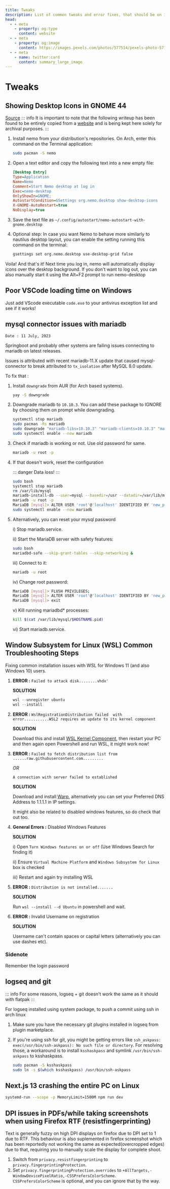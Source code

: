 ```yaml
---
title: Tweaks 
description: List of common tweaks and error fixes, that should be on internet dot com
head:
  - - meta
    - property: og:type
      content: website
  - - meta
    - property: og:image
      content: https://images.pexels.com/photos/577514/pexels-photo-577514.jpeg?cs=srgb&dl=light-light-bulb-idea-577514.jpg&fm=jpg
  - - meta
    - name: twitter:card
      content: summary_large_image
---
```

# Tweaks

## Showing Desktop Icons in GNOME 44

[Source](https://gitlab.gnome.org/GNOME/nautilus/-/issues/158#alternative-solution)
::: info
It is important to note that the following writeup has been found to be entirely copied from a [website](https://gitlab.gnome.org/GNOME/nautilus/-/issues/158#alternative-solution) and is being kept here solely for archival purposes.
:::

1. Install nemo from your distribution's repositories. On Arch, enter this command on the Terminal application:
    ``` bash
    sudo pacman -S nemo
    ```

2. Open a text editor and copy the following text into a new empty file:
    ``` ini
    [Desktop Entry]
    Type=Application
    Name=Nemo
    Comment=Start Nemo desktop at log in
    Exec=nemo-desktop
    OnlyShowIn=GNOME;
    AutostartCondition=GSettings org.nemo.desktop show-desktop-icons
    X-GNOME-AutoRestart=true
    NoDisplay=true
    ```

3. Save the text file as ```~/.config/autostart/nemo-autostart-with-gnome.desktop```


4. Optional step:
    In case you want Nemo to behave more similarly to nautilus desktop layout, you can enable the setting running this command on the terminal:
    ``` bash
    gsettings set org.nemo.desktop use-desktop-grid false
    ```

Voila!
And that's it!
Next time you log in, nemo will automatically display icons over the desktop background.
If you don't want to log out, you can also manually start it using the Alt+F2 prompt to run nemo-desktop

## Poor VSCode loading time on Windows

Just add VScode executable `code.exe` to your antivirus exception list and see if it works!

## mysql connector issues with mariadb

```Date : 11 July, 2023```

Springboot and probably other systems are failing issues connecting to mariadb on latest releases.

Issues is attributed with recent mariadb-11.X update that caused mysql-connector to break attributed to `tx_isolation` after MySQL 8.0 update.

To fix that : 

1. Install `downgrade` from AUR (for Arch based systems).
    
    ``` bash
    yay -S downgrade
    ```

2. Downgrade mariadb to `10.10.3`. You can add these package to IGNORE by choosing them on prompt while downgrading.

    ``` bash
    systemctl stop mariadb
    sudo pacman -Rs mariadb
    sudo downgrade "mariadb-libs=10.10.3" "mariadb-clients=10.10.3" "mariadb=10.10.3"
    sudo systemctl enable --now mariadb
    ```

3. Check if mariadb is working or not. Use old password for same.
    
    ``` bash
    mariadb -u root -p
    ```

4. If that doesn't work, reset the configuration 

    ::: danger
    Data loss!
    :::

    ``` bash
    sudo bash
    systemctl stop mariadb
    rm /var/lib/mysql
    mariadb-install-db --user=mysql --basedir=/usr --datadir=/var/lib/mysql
    mariadb -u root -p
    MariaDB [mysql]> ALTER USER 'root'@'localhost' IDENTIFIED BY 'new_password'; # new_password is your new sql password
    sudo systemctl enable --now mariadb
    ```

5. Alternatively, you can reset your mysql password

    i) Stop mariadb.service.
    
    ii) Start the MariaDB server with safety features:

    ``` bash
    sudo bash
    mariadbd-safe --skip-grant-tables --skip-networking &
    ```

    iii) Connect to it:

    ``` bash
    mariadb -u root
    ```

    iv) Change root password:

    ``` bash
    MariaDB [mysql]> FLUSH PRIVILEGES;
    MariaDB [mysql]> ALTER USER 'root'@'localhost' IDENTIFIED BY 'new_password';
    MariaDB [mysql]> exit
    ```

    v) Kill running mariadbd* processes:

    ``` bash
    kill $(cat /var/lib/mysql/$HOSTNAME.pid)
    ```

    vi) Start mariadb.service.

## Window Subsystem for Linux (WSL) Common Troubleshooting Steps

Fixing common installation issues with WSL for Windows 11 (and also Windows 10) users.

1. **ERROR :** `Failed to attack disk........vhdx'`

    **SOLUTION**

    ``` powershell
    wsl --unregister ubuntu
    wsl --install
    ```

2. **ERROR :** `WslRegistrationDistribution failed  with error...........WSL2 requires an update to its kernel component`

    **SOLUTION**

    Download this and install [WSL Kernel Component](https://wslstorestorage.blob.core.windows.net/wslblob/wsl_update_x64.msi), then restart your PC and then again open Powershell and run WSL, it might work now!

3. **ERROR :** `Failed to fetch distribution list from ......raw.githubusercontent.com.........`
        
    *OR*

    `A connection with server failed to established`
    
    **SOLUTION** 

    Download and install [Warp](https://cloudflarewarp.com/), alternatively you can set your Preferred DNS Address to 1.1.1.1 in IP settings.

    It might also be related to disabled windows features, so do check that out too.

4. **General Errors :** Disabled Windows Features

    **SOLUTION**

    i)  Open `Turn Windows features on or off` (Use Windows Search for finding it)

    ii) Ensure `Virtual Machine Platform` and `Windows Subsystem for Linux` box is checked

    iii) Restart and again try installing WSL

5. **ERROR :** `Distribution is not installed.......`
    
    **SOLUTION**
    
    Run `wsl --install --d Ubuntu` in powershell and wait.

6. **ERROR :** Invalid Username on registration

    **SOLUTION**

    Username can't contain spaces or capital letters (alternatively you can use dashes etc).

### Sidenote

Remember the login password

## logseq and git

::: info
For some reasons, logseq + git doesn't work the same as it should with flatpak
:::

For logseq installed using system package, to push a commit using ssh in arch linux

1. Make sure you have the necessary git plugins installed in logseq from plugin marketplace.

2. If you're using ssh for git, you might be getting errors like `ssh_askpass: exec(/usr/bin/ssh-askpass): No such file or directory`. For resolving those, a workaround is to install `ksshaskpass` and symlink `/usr/bin/ssh-askpass` to ksshaskpass.

    ```bash
    sudo pacman -S ksshaskpass
    sudo ln -s $(which ksshaskpass) /usr/bin/ssh-askpass
    ```

## Next.js 13 crashing the entire PC on Linux
    
  ```bash
  systemd-run --scope -p MemoryLimit=1500M npm run dev
  ```

## DPI issues in PDFs/while taking screenshots when using Firefox RTF (resistfingerprinting)

Text is generally fuzzy on high DPI displays on firefox due to DPI set to 1 due to RTF. This behaviour is also suplemented in firefox screenshot which has been reportedly not working the same as expected(overcropped edges) due to that, requiring you to manually scale the display for complete shoot.

1. Switch from `privacy.resistfingerprinting` to `privacy.fingerprintingProtection`.
2. Set `privacy.fingerprintingProtection.overrides` to `+AllTargets,-WindowDevicePixelRatio,-CSSPrefersColorScheme`. `CSSPrefersColorScheme` is optional, and you can ignore that by the way.

